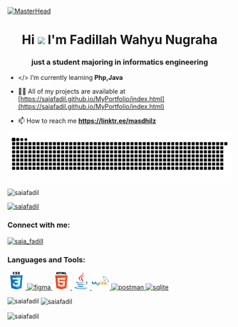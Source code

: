 [![MasterHead](https://i.pinimg.com/originals/77/ca/a3/77caa32884d735d439ade45ba37feaf2.gif)](http://www.sukeshrondla.com)

<h1 align="center">Hi <img src="https://media.giphy.com/media/hvRJCLFzcasrR4ia7z/giphy.gif" width="35"> I'm Fadillah Wahyu Nugraha </h1>

<h3 align="center">just a student majoring in informatics engineering</h3>

- </> I’m currently learning **Php,Java**

- 👨‍💻 All of my projects are available at [https://saiafadil.github.io/MyPortfolio/index.html](https://saiafadil.github.io/MyPortfolio/index.html)

- 📫 How to reach me **https://linktr.ee/masdhilz**
<img align="center" src="https://raw.githubusercontent.com/plexpt/plexpt/snake/github-snake.svg">


<p align="left"> <img src="https://komarev.com/ghpvc/?username=saiafadil&label=Profile%20views&color=0e75b6&style=flat" alt="saiafadil" /> </p>

<p align="left"> <a href="https://github.com/ryo-ma/github-profile-trophy"><img src="https://github-profile-trophy.vercel.app/?username=saiafadil" alt="saiafadil" /></a> </p>
<h3 align="left">Connect with me:</h3>  
<a href="https://instagram.com/saia_fadill" target="blank"><img align="center" src="https://raw.githubusercontent.com/rahuldkjain/github-profile-readme-generator/master/src/images/icons/Social/instagram.svg" alt="saia_fadill" height="30" width="40" /></a>
</p>

<h3 align="left">Languages and Tools:</h3>
<p align="left"> <a href="https://www.w3schools.com/css/" target="_blank" rel="noreferrer"> <img src="https://raw.githubusercontent.com/devicons/devicon/master/icons/css3/css3-original-wordmark.svg" alt="css3" width="40" height="40"/> <a href="https://www.figma.com/" target="_blank" rel="noreferrer"> <img src="https://www.vectorlogo.zone/logos/figma/figma-icon.svg" alt="figma" width="40" height="40"/> </a><a href="https://www.w3.org/html/" target="_blank" rel="noreferrer"> <img src="https://raw.githubusercontent.com/devicons/devicon/master/icons/html5/html5-original-wordmark.svg" alt="html5" width="40" height="40"/> </a> <a href="https://www.java.com" target="_blank" rel="noreferrer"> <img src="https://raw.githubusercontent.com/devicons/devicon/master/icons/java/java-original.svg" alt="java" width="40" height="40"/> </a> <a href="https://www.mysql.com/" target="_blank" rel="noreferrer"> <img src="https://raw.githubusercontent.com/devicons/devicon/master/icons/mysql/mysql-original-wordmark.svg" alt="mysql" width="40" height="40"/> </a> <a href="https://postman.com" target="_blank" rel="noreferrer"> <img src="https://www.vectorlogo.zone/logos/getpostman/getpostman-icon.svg" alt="postman" width="40" height="40"/> </a> <a href="https://www.sqlite.org/" target="_blank" rel="noreferrer"> <img src="https://www.vectorlogo.zone/logos/sqlite/sqlite-icon.svg" alt="sqlite" width="40" height="40"/> </a> </p>

<p><img align="left" src="https://github-readme-stats.vercel.app/api/top-langs?username=saiafadil&show_icons=true&locale=en&layout=compact" alt="saiafadil" /></p>

<p>&nbsp;<img align="center" src="https://github-readme-stats.vercel.app/api?username=saiafadil&show_icons=true&locale=en" alt="saiafadil" /></p>

<p><img align="center" src="https://github-readme-streak-stats.herokuapp.com/?user=saiafadil&" alt="saiafadil" /></p>
